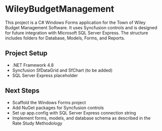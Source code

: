 # WileyBudgetManagement

This project is a C# Windows Forms application for the Town of Wiley Budget Management Software. It uses Syncfusion controls and is designed for future integration with Microsoft SQL Server Express. The structure includes folders for Database, Models, Forms, and Reports.

## Project Setup
- .NET Framework 4.8
- Syncfusion SfDataGrid and SfChart (to be added)
- SQL Server Express placeholder

## Next Steps
- Scaffold the Windows Forms project
- Add NuGet packages for Syncfusion controls
- Set up app.config with SQL Server Express connection string
- Implement forms, models, and database schema as described in the Rate Study Methodology
